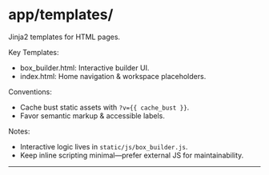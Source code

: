 # app/templates/

Jinja2 templates for HTML pages.

Key Templates:
- box_builder.html: Interactive builder UI.
- index.html: Home navigation & workspace placeholders.

Conventions:
- Cache bust static assets with `?v={{ cache_bust }}`.
- Favor semantic markup & accessible labels.

Notes:
- Interactive logic lives in `static/js/box_builder.js`.
- Keep inline scripting minimal—prefer external JS for maintainability.

---

